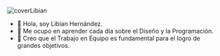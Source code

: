 ![coverLibian](https://user-images.githubusercontent.com/81061090/204096001-434c31e6-aad4-490e-9dd8-99a756d63df5.png)


- 👋 Hola, soy Libian Hernández.
- 👀 Me ocupo en aprender cada día sobre el Diseño y la Programación.
- 💞️ Creo que el Trabajo en Equipo es fundamental para el logro de grandes objetivos.
<!---
libian19/libian19 is a ✨ special ✨ repository because its `README.md` (this file) appears on your GitHub profile.
You can click the Preview link to take a look at your changes.
--->
